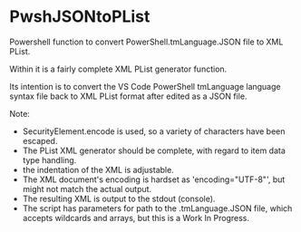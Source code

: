 # PwshJSONtoPList

Powershell function to convert PowerShell.tmLanguage.JSON file to XML PList.

Within it is a fairly complete XML PList generator function.

Its intention is to convert the VS Code PowerShell tmLanguage language syntax file back to XML PList format after edited as a JSON file.

Note:
- SecurityElement.encode is used, so a variety of characters have been escaped.
- The PList XML generator should be complete, with regard to item data type handling.
- the indentation of the XML is adjustable.
- The XML document's encoding is hardset as 'encoding="UTF-8"', but might not match the actual output.
- The resulting XML is output to the stdout (console).
- The script has parameters for path to the .tmLanguage.JSON file, which accepts wildcards and arrays, but this is a Work In Progress.
